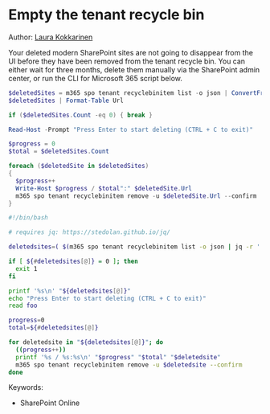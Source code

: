 # Empty the tenant recycle bin

Author: [Laura Kokkarinen](https://laurakokkarinen.com/does-it-spark-joy-powershell-scripts-for-keeping-your-development-environment-tidy-and-spotless/#empty-the-tenant-recycle-bin)

Your deleted modern SharePoint sites are not going to disappear from the UI before they have been removed from the tenant recycle bin. You can either wait for three months, delete them manually via the SharePoint admin center, or run the CLI for Microsoft 365 script below.

```powershell tab="PowerShell"
$deletedSites = m365 spo tenant recyclebinitem list -o json | ConvertFrom-Json
$deletedSites | Format-Table Url

if ($deletedSites.Count -eq 0) { break }

Read-Host -Prompt "Press Enter to start deleting (CTRL + C to exit)"

$progress = 0
$total = $deletedSites.Count

foreach ($deletedSite in $deletedSites)
{
  $progress++
  Write-Host $progress / $total":" $deletedSite.Url
  m365 spo tenant recyclebinitem remove -u $deletedSite.Url --confirm
}
```

```bash tab="Bash"
#!/bin/bash

# requires jq: https://stedolan.github.io/jq/

deletedsites=( $(m365 spo tenant recyclebinitem list -o json | jq -r '.[].Url') )

if [ ${#deletedsites[@]} = 0 ]; then
  exit 1
fi

printf '%s\n' "${deletedsites[@]}"
echo "Press Enter to start deleting (CTRL + C to exit)"
read foo

progress=0
total=${#deletedsites[@]}

for deletedsite in "${deletedsites[@]}"; do
  ((progress++))
  printf '%s / %s:%s\n' "$progress" "$total" "$deletedsite"
  m365 spo tenant recyclebinitem remove -u $deletedsite --confirm
done
```

Keywords:

- SharePoint Online

